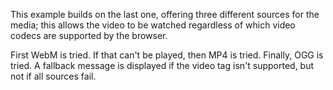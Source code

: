 This example builds on the last one, offering three different sources for the media; this allows the video to be watched regardless of which video codecs are supported by the browser.

First WebM is tried. If that can't be played, then MP4 is tried. Finally, OGG is tried. A fallback message is displayed if the video tag isn't supported, but not if all sources fail.